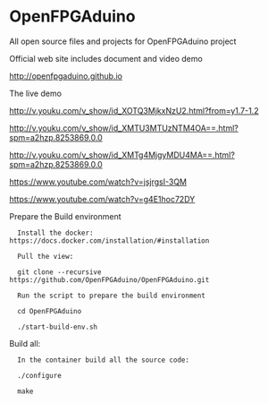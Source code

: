 # OpenFPGAduino
All open source files and projects for OpenFPGAduino project

Official web site includes document and video demo

http://openfpgaduino.github.io

The live demo

http://v.youku.com/v_show/id_XOTQ3MjkxNzU2.html?from=y1.7-1.2

http://v.youku.com/v_show/id_XMTU3MTUzNTM4OA==.html?spm=a2hzp.8253869.0.0

http://v.youku.com/v_show/id_XMTg4MjgyMDU4MA==.html?spm=a2hzp.8253869.0.0

https://www.youtube.com/watch?v=jsjrgsI-3QM

https://www.youtube.com/watch?v=g4E1hoc72DY


Prepare the Build environment

      Install the docker: https://docs.docker.com/installation/#installation

      Pull the view:
      
      git clone --recursive https://github.com/OpenFPGAduino/OpenFPGAduino.git

      Run the script to prepare the build environment
      
      cd OpenFPGAduino
      
      ./start-build-env.sh

Build all:

      In the container build all the source code:

      ./configure

      make



